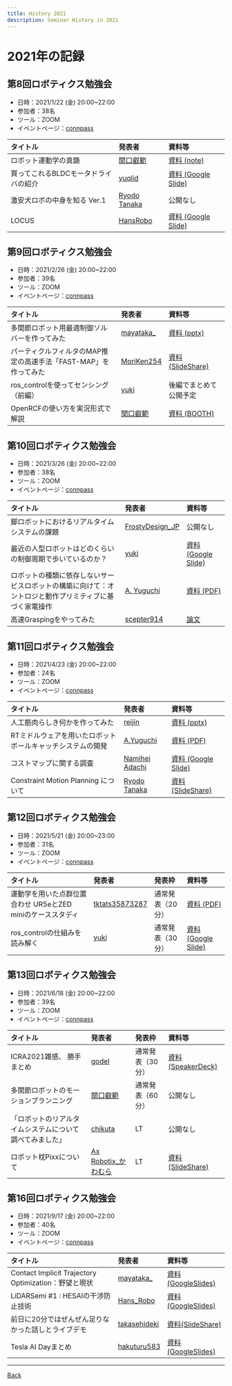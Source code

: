 ```yaml
---
title: History 2021
description: Seminar History in 2021
---
```


<link rel="shortcut icon" type="image/x-icon" href="/favicon.ico?">

# 2021年の記録

## 第8回ロボティクス勉強会

- 日時：2021/1/22 (金) 20:00~22:00
- 参加者：38名
- ツール：ZOOM
- イベントページ：[connpass](https://robosemi.connpass.com/event/200199/)

| タイトル | 発表者 | 資料等 |
| :--- | :--- | :--- |
| ロボット運動学の真髄 | [関口叡範](https://connpass.com/user/Sekiguchi-Masanori/) | [資料 (note)](https://note.com/sekky0816/n/n09f6bd49c864) |
| 買ってこれるBLDCモータドライバの紹介 | [yuqlid](https://connpass.com/user/yuqlid/)| [資料 (Google Slide)](https://docs.google.com/presentation/d/1SZri-gQmuVC0go9u0hBJ8WZVMpjcxe2Ax647OW_JoW0/edit#slide=id.gc6f73a04f_0_0) |
| 激安犬ロボの中身を知る Ver.1 | [Ryodo Tanaka](https://connpass.com/user/RyodoTanaka/) | 公開なし |
| LOCUS | [HansRobo](https://connpass.com/user/Hans_Robo/) | [資料 (Google Slide)](https://docs.google.com/presentation/d/1ZViQX9AZeS_KmEaRVdl7sm5U2or4NHgSA3coVylsAqY/edit?usp=sharing) |

## 第9回ロボティクス勉強会

- 日時：2021/2/26 (金) 20:00~22:00
- 参加者：39名
- ツール：ZOOM
- イベントページ：[connpass](https://robosemi.connpass.com/event/202373/)

| タイトル | 発表者 | 資料等 |
| :--- | :--- | :--- |
| 多関節ロボット用最適制御ソルバーを作ってみた | [mayataka_](https://connpass.com/user/mayataka_/) | [資料 (pptx)](https://drive.google.com/file/d/18uYtZXxV_wmc0NT-wZJlnHK1i6Fi8JiS/view) |
| パーティクルフィルタのMAP推定の高速手法「FAST-MAP」を作ってみた | [MoriKen254](https://connpass.com/user/MoriKen254/) | [資料 (SlideShare)](https://www.slideshare.net/MasaruMorita/20210225mapfastmap) |
| ros_controlを使ってセンシング（前編） | [yuki](https://connpass.com/user/blessingyuki/) | 後編でまとめて公開予定 |
| OpenRCFの使い方を実況形式で解説 | [関口叡範](https://connpass.com/user/Sekiguchi-Masanori/)  | [資料 (BOOTH)](https://booth.pm/ja/items/2754488) |

## 第10回ロボティクス勉強会

- 日時：2021/3/26 (金) 20:00~22:00
- 参加者：38名
- ツール：ZOOM
- イベントページ：[connpass](https://robosemi.connpass.com/event/207600/)

| タイトル | 発表者 | 資料等 |
|:---|:---|:---|
| 脚ロボットにおけるリアルタイムシステムの課題 | [FrostyDesign_JP](https://connpass.com/user/FrostyDesign_JP/) | 公開なし |
| 最近の人型ロボットはどのくらいの制御周期で歩いているのか？ | [yuki](https://connpass.com/user/blessingyuki/) | [資料 (Google Slide)](https://docs.google.com/presentation/d/1Trh9Lbp4xrx6jV_Zm8ckWhCCZNKQUz8QaHszMVo-ieE/edit?usp=sharing) |
| ロボットの種類に依存しないサービスロボットの構築に向けて：オントロジと動作プリミティブに基づく家電操作 | [A. Yuguchi](https://connpass.com/user/ayuguchi/) | [資料 (PDF)](https://drive.google.com/file/d/1HHLLxUqezigpj8kGRbO56AOV022fXQ0x/view?usp=sharing) |
|高速Graspingをやってみた|[scepter914](https://connpass.com/user/scepter914/)| [論文](https://ieeexplore.ieee.org/document/9341175) |

## 第11回ロボティクス勉強会

- 日時：2021/4/23 (金) 20:00~22:00
- 参加者：24名
- ツール：ZOOM
- イベントページ：[connpass](https://robosemi.connpass.com/event/210366/)

| タイトル | 発表者 | 資料等 |
|:---|:---|:---|
| 人工筋肉らしき何かを作ってみた | [reijin](https://connpass.com/user/reijin/) | [資料 (pptx)](https://drive.google.com/file/d/1FkmcxuRfw1CdZ5nGfZHsWW_LF9OmGF8p/view?usp=sharing) |
| RTミドルウェアを用いたロボットボールキャッチシステムの開発 | [A.Yuguchi](http://connpass.com/user/ayuguchi/) | [資料 (PDF)](https://drive.google.com/file/d/1pHqndwtbGFitN1R0PYbygdPJEB_ucn9L/view?usp=sharing) |
| コストマップに関する調査 | [Namihei Adachi](http://connpass.com/user/7oei/)| [資料 (Google Slide)](https://drive.google.com/file/d/1n2D0pkWMDe4zUIHrsZEH-KuPyPuPqBda/view?usp=sharing) |
| Constraint Motion Planning について | [Ryodo Tanaka](http://connpass.com/user/RyodoTanaka/) | [資料 (SlideShare)](https://www.slideshare.net/RyodoTanaka1/constraint-motion-planning) |

## 第12回ロボティクス勉強会

- 日時：2021/5/21 (金) 20:00~23:00
- 参加者：31名
- ツール：ZOOM
- イベントページ：[connpass](https://robosemi.connpass.com/event/212543/)

| タイトル | 発表者 | 発表枠 | 資料等 |
| :--- | :--- | :--- | :--- |
| 運動学を用いた点群位置合わせ UR5eとZED miniのケーススタディ | [tktats35873287](https://connpass.com/user/tktats35873287/) | 通常発表（20分） | [資料 (PDF)](https://drive.google.com/file/d/1r8Vr6JhTJBSfSiN58zzjMiSl821V_tgR/view?usp=sharing) |
| ros_controlの仕組みを読み解く | [yuki](https://connpass.com/user/blessingyuki/) | 通常発表（30分） | [資料 (Google Slide)](https://docs.google.com/presentation/d/14zoOuA3LuqGBONwemeh4kHyISTxo4r7f2JiQLKTy5YI/edit?usp=sharing) |

## 第13回ロボティクス勉強会

- 日時：2021/6/18 (金) 20:00~22:00
- 参加者：39名
- ツール：ZOOM
- イベントページ：[connpass](https://robosemi.connpass.com/event/214634/)

| タイトル | 発表者 | 発表枠 | 資料等 |
| :--- | :--- | :--- | :--- |
| ICRA2021雑感、 勝手まとめ | [godel](https://connpass.com/user/godel/) | 通常発表（30分） | [資料 (SpeakerDeck)](https://speakerdeck.com/godel/icpr2021-sheng-shou-matome) |
| 多関節ロボットのモーションプランニング | [関口叡範](https://connpass.com/user/Sekiguchi-Masanori/)| 通常発表（60分） | 公開なし |
| 「ロボットのリアルタイムシステムについて調べてみました」 | [chikuta](https://connpass.com/user/chikuta/) | LT | 公開なし |
| ロボット枕Pixxについて | [Ax Robotix_かわむら](https://connpass.com/user/YuichiKawamura/)| LT | [資料 (SlideShare)](https://www.slideshare.net/YuichiKawamura/20210618axrobotixkawamura-robosemi) |

<!-- ## 第14回ロボティクス勉強会

- 日時：2021/7/16 (金) 20:00~22:00
- 参加者：N名
- ツール：ZOOM
- イベントページ：[connpass](URL)

| タイトル | 発表者 | 資料等 |
| :--- | :--- | :--- |
|  | [name](https://connpass.com/user/name/) | [資料](url) |
|  | [name](https://connpass.com/user/name/) | [資料](url) |
|  | [name](https://connpass.com/user/name/) | [資料](url) |
|  | [name](https://connpass.com/user/name/) | [資料](url) | -->

<!-- ## 第15回ロボティクス勉強会

- 日時：2021/8/20 (金) 20:00~22:00
- 参加者：N名
- ツール：ZOOM
- イベントページ：[connpass](URL)

| タイトル | 発表者 | 資料等 |
| :--- | :--- | :--- |
|  | [name](https://connpass.com/user/name/) | [資料](url) |
|  | [name](https://connpass.com/user/name/) | [資料](url) |
|  | [name](https://connpass.com/user/name/) | [資料](url) |
|  | [name](https://connpass.com/user/name/) | [資料](url) | -->

## 第16回ロボティクス勉強会

- 日時：2021/9/17 (金) 20:00~22:00
- 参加者：40名
- ツール：ZOOM
- イベントページ：[connpass](https://robosemi.connpass.com/event/217002/)

| タイトル | 発表者 | 資料等 |
| :--- | :--- | :--- |
| Contact Implicit Trajectory Optimization：野望と現状 | [mayataka_](https://connpass.com/user/mayataka_/) | [資料(GoogleSlides)](https://docs.google.com/presentation/d/1XaYSO9JYQWKEdLaIKDOXiqsfZxA5f1d7/edit?usp=sharing&ouid=103201946606274363939&rtpof=true&sd=true) |
| LiDARSemi #1 : HESAIの干渉防止技術 | [Hans_Robo](https://connpass.com/user/Hans_Robo/) | [資料(GoogleSlides)](https://docs.google.com/presentation/d/1TIWgZQebaSr-iz7ziK6FbbSrf3_RAJ-ZhZsaBshX4yg/edit?usp=sharing) |
| 前日に20分ではぜんぜん足りなかった話しとライブデモ | [takasehideki](https://connpass.com/user/takasehideki/) | [資料(SlideShare)](https://www.slideshare.net/takasehideki/ros-2-client-library-for-e2-250206371) |
| Tesla AI Dayまとめ | [hakuturu583](https://connpass.com/user/hakuturu583/) | [資料(GoogleSlides)](https://docs.google.com/presentation/d/1SypdiSyWztWOCqG9z5Z4oGndYYwOWBAYLrJcq8eP1ow/edit?usp=sharing) |

<!-- ## 第N回ロボティクス勉強会

- 日時：2021/ (金) 20:00~22:00
- 参加者：N名
- ツール：ZOOM
- イベントページ：[connpass](URL)

| タイトル | 発表者 | 資料等 |
| :--- | :--- | :--- |
|  | [name](https://connpass.com/user/name/) | [資料](url) |
|  | [name](https://connpass.com/user/name/) | [資料](url) |
|  | [name](https://connpass.com/user/name/) | [資料](url) |
|  | [name](https://connpass.com/user/name/) | [資料](url) | -->
- - -
[Back](../index)
